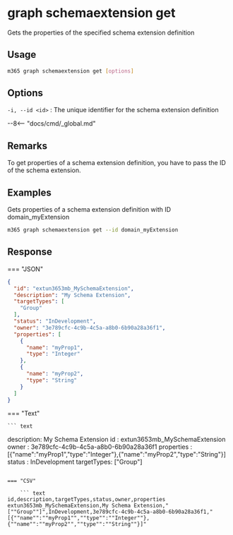 # graph schemaextension get

Gets the properties of the specified schema extension definition

## Usage

```sh
m365 graph schemaextension get [options]
```

## Options

`-i, --id <id>`
: The unique identifier for the schema extension definition

--8<-- "docs/cmd/_global.md"

## Remarks

To get properties of a schema extension definition, you have to pass the ID of the schema
extension.

## Examples

Gets properties of a schema extension definition with ID domain_myExtension

```sh
m365 graph schemaextension get --id domain_myExtension 
```
## Response

=== "JSON"

```json
{
  "id": "extun3653mb_MySchemaExtension",
  "description": "My Schema Extension",
  "targetTypes": [
    "Group"
  ],
  "status": "InDevelopment",
  "owner": "3e789cfc-4c9b-4c5a-a8b0-6b90a28a36f1",
  "properties": [
    {
      "name": "myProp1",
      "type": "Integer"
    },
    {
      "name": "myProp2",
      "type": "String"
    }
  ]
}
```

=== "Text"

    ``` text
description: My Schema Extension
id         : extun3653mb_MySchemaExtension
owner      : 3e789cfc-4c9b-4c5a-a8b0-6b90a28a36f1
properties : [{"name":"myProp1","type":"Integer"},{"name":"myProp2","type":"String"}]
status     : InDevelopment
targetTypes: ["Group"]    
````

=== "CSV"

    ``` text
id,description,targetTypes,status,owner,properties
extun3653mb_MySchemaExtension,My Schema Extension,"[""Group""]",InDevelopment,3e789cfc-4c9b-4c5a-a8b0-6b90a28a36f1,"[{""name"":""myProp1"",""type"":""Integer""},{""name"":""myProp2"",""type"":""String""}]"


````
